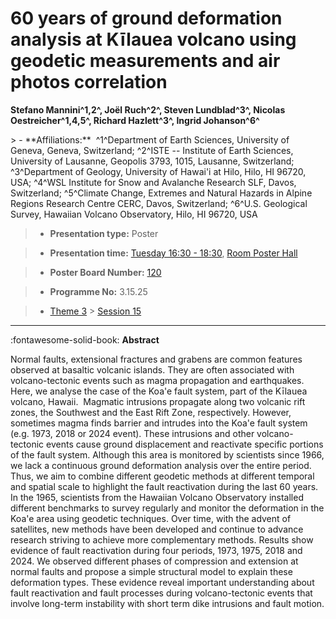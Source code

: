 # 60 years of ground deformation analysis at Kīlauea volcano using geodetic measurements and air photos correlation

**Stefano Mannini^1,2^, Joël Ruch^2^, Steven Lundblad^3^, Nicolas Oestreicher^1,4,5^, Richard Hazlett^3^, Ingrid Johanson^6^**

<!-- more -->> - **Affiliations:**  ^1^Department of Earth Sciences, University of Geneva, Geneva, Switzerland; ^2^ISTE -- Institute of Earth Sciences, University of Lausanne, Geopolis 3793, 1015, Lausanne, Switzerland; ^3^Department of Geology, University of Hawai'i at Hilo, Hilo, HI 96720, USA; ^4^WSL Institute for Snow and Avalanche Research SLF, Davos, Switzerland; ^5^Climate Change, Extremes and Natural Hazards in Alpine Regions Research Centre CERC, Davos, Switzerland; ^6^U.S. Geological Survey, Hawaiian Volcano Observatory, Hilo, HI 96720, USA 

> - **Presentation type:** Poster

> - **Presentation time:** [Tuesday 16:30 - 18:30](../sessions_comparison.md#__tabbed_2_6), [Room Poster Hall](../maps_venue.md#__tabbed_1_1)

> - **Poster Board Number:** [120](../map_poster_boards.md#tuesday)

> - **Programme No:** 3.15.25

> - [Theme 3](../theme3.md) > [Session 15](../sessions/session-3-15.md)

--- 

:fontawesome-solid-book: **Abstract**

Normal faults, extensional fractures and grabens are common features observed at basaltic volcanic islands. They are often associated with volcano-tectonic events such as magma propagation and earthquakes. Here, we analyse the case of the Koa'e fault system, part of the Kīlauea volcano, Hawaii.  Magmatic intrusions propagate along two volcanic rift zones, the Southwest and the East Rift Zone, respectively. However, sometimes magma finds barrier and intrudes into the Koa'e fault system (e.g. 1973, 2018 or 2024 event). These intrusions and other volcano-tectonic events cause ground displacement and reactivate specific portions of the fault system. Although this area is monitored by scientists since 1966, we lack a continuous ground deformation analysis over the entire period. Thus, we aim to combine different geodetic methods at different temporal and spatial scale to highlight the fault reactivation during the last 60 years.  In the 1965, scientists from the Hawaiian Volcano Observatory installed different benchmarks to survey regularly and monitor the deformation in the Koa'e area using geodetic techniques. Over time, with the advent of satellites, new methods have been developed and continue to advance research striving to achieve more complementary methods. Results show evidence of fault reactivation during four periods, 1973, 1975, 2018 and 2024. We observed different phases of compression and extension at normal faults and propose a simple structural model to explain these deformation types. These evidence reveal important understanding about fault reactivation and fault processes during volcano-tectonic events that involve long-term instability with short term dike intrusions and fault motion.

